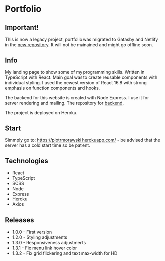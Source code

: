 # Portfolio

## Important!
This is now a legacy project, portfolio was migrated to Gatasby and Netlify in the [new repository](https://github.com/morawskiOZ/Portfolio_Gatsby). It will not be mainained and might go offline soon. 

## Info

My landing page to show some of my programming skills. Written in TypeScript with React. Main goal was to create reusable components with individual styling. I used the newest version of React 16.8 with strong emphasis on function components and hooks.

The backend for this website is created with Node Express. I use it for server rendering and mailing. The repository for [backend](https://github.com/morawskiOZ/Node_Express_Server).

The project is deployed on Heroku.

## Start

Simmply go to: https://piotrmorawski.herokuapp.com/ - be advised that the server has a cold start time so be patient.

## Technologies

- React
- TypeScript
- SCSS
- Node
- Express
- Heroku
- Axios

## Releases

- 1.0.0 - First version
- 1.2.0 - Styling adjustments
- 1.3.0 - Responsiveness adjustments
- 1.3.1 - Fix menu link hover color
- 1.3.2 - Fix grid flickering and text max-width for HD


